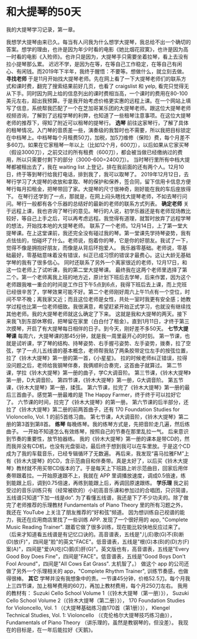 # 和大提琴的50天


我的大提琴学习记录，第一章。

我想学大提琴由来已久。每当有人问我为什么想学大提琴，我总给不出一个确切的答案。想学的理由，也许是因为年少时看的电影《她比烟花寂寞》，也许是因为高一时看的电影《入殓师》。也许只是因为，大提琴手只需要坐着拉琴，看上去没有拉小提琴那么累。
迟迟不学，是因为在等，在等自己工作稳定，在等自己有闲心、有闲钱。而2019年下半年，我终于醒悟：不要等。想做什么，就立刻去做。
**寻找老师**
于是11月开始找大提琴老师。先在网上看了一下大提琴老师们的联系方式和课时费，翻完了搜索结果前好几页，也看了 craigslist 和 yelp, 看完只觉得无从下手。同时因为网上给的信息列出的课时费相当高，一个课时的费用在80-100美元左右，超出我预算。于是我开始考虑价格更实惠的远程上课。在一个网站上填写了信息，系统帮我匹配了一个在芝加哥某乐团的大提琴老师。跟这位大提琴老师视频咨询，了解到了远程学琴的利弊，也知道了一些租琴注意事项。在这位大提琴老师的推荐下，得知了附近可以租琴的提琴行。
**选琴**
前往这家琴行，了解了具体的租琴情况。入门琴的音质差一些，演奏级的我暂时也不需要，所以我把目标锁定在中档琴上。中档琴每个月租费50刀，加税，加5刀维修（保险）费，每个月差不多60刀。如果在它家租琴一年以上（比如12个月，600刀），以后如果从它家买琴（假设3000刀），之前交过的所有租费（600刀），都会被当做已经缴纳过的费用，所以只需要付剩下的部分（3000-600=2400刀）。
当时琴行里所有中档大提琴都被租出去了，我在 waiting list 上登记，排在我前面的还有两个人。12月10日，终于等到琴行给我打电话，排到我了，我可以取琴了。
2019年12月12日，去琴行学习了大提琴的收放和拿取、琴的保护和保养，签合同，留下信用卡信息方便琴行每月扣租金，把琴带回了家。大提琴的尺寸很神奇，刚好能在我的车后座放得下。
在琴行还学到了一点，那就是，在网上闷头瞎找大提琴老师，不如去琴行问问。琴行一般都有各个乐器的总结好的最新的老师的联系方式列表。
**确定老师**
关于远程上课，我也咨询了琴行的意见。琴行的人说，初学乐器还是有老师现场教比较好，等自己上手之后，可以再考虑远程。我觉得有道理，就暂时放弃了远程学琴的想法，开始找本地的大提琴老师。
联系了一个老师。12月14日，上了第一堂大提琴课。在上这堂课前，我还完全没有碰过我的琴。第一堂课先学持琴姿势，我有点怯怯的，怕碰坏了什么。老师说，抱着你的琴，它是你的好朋友。我试了一下，觉得不像是拥抱好朋友，而像是从背后环抱爱人。
我乐器零基础。老师说，零基础最好，零基础意味着没有错误，纠正已成习惯的错误才最费心。这让大龄无基础学琴的我有了很多信心。
同时还联系了另外一个离家很近的老师，12月17日，和这一位老师上了试听课，我的第二堂大提琴课。
最终我在这两个老师里选择了第二个。第一个老师离我上班的地方近，原计划下班后去学琴，后来作罢，因为这个老师跟我唯一重合的时间是工作日下午5点到6点，我得下班后去上课，而上完班已经很辛苦了，学琴效果可能不好。第二个老师刚好周六上午11点有一个空位，时间不早不晚；离我家又近；而且这位老师是女性，共处一室时我更有安全感；她教学过程也比第一位老师细致。我很满意，希望赶紧开始正式学习，也就没有继续找其他老师。我的大提琴老师就这么确定了下来。
这就是我和大提琴的两天。接下来我飞到东部休寒假，把琴留在家里（白白付了租金）。直到1月11日，才终于第三次摸琴，开启了有大提琴每日相伴的日子。到今天，刚好差不多50天。
**七节大提琴课**
每周六，大提琴课的那45分钟，就是我一周里最开心的时刻。
第一节课，也就是试听课，学了琴的结构、持琴姿势、右手握弓姿势、左手姿势，拨奏，拉了空弦，学了一点儿五线谱的基本概念，老师帮我贴了两条胶带定位左手的按弦位置，拉了《铃木大提琴》第一册的第一首，《小星星》。
拉的时候老师纠正错误，拉得没问题之后，老师给我钢琴伴奏，我俩顺利合奏完，这首曲子就算过。
第二节课，学拉《铃木大提琴》第一册的曲子，学C大调音阶。
第三节课，《铃木大提琴》第一册，D大调音阶。
第四节课，《铃木大提琴》第一册，G大调音阶。
第五节课，《铃木大提琴》第一册，揉弦。
第六节课，拉完了《铃木大提琴》第一册的最后三首曲子。感觉第一册最难的是 The Happy Farmer，终于终于可以拉好它了。
六节课的时间，拉完了《铃木大提琴》的第一册。
第六节课的后半部分，还拉了《铃木大提琴》第二册的前两首曲子，还有 170 Foundation Studies for Violoncello, Vol. 1 的前5首练习曲。
第七节课，A大调音阶，《铃木大提琴》第二册的第3首到第8首。
**练琴**
每晚练琴。我的练琴方式是，先把音阶走几遍，然后练曲子。
一开始不知道怎么有效练琴，按照自己的节奏在那里乱拉一气。
后来意识到节奏的重要性，放节拍器练。
我的《铃木大提琴》第一册的课本是带CD的，然而我并没有CD机，也没有光盘驱动，最后终于想到我可以在车里放。于是这个CD成为了我的车载音乐，已经专辑循环了无数遍。
再后来，我发现“喜马拉雅FM”上有《铃木大提琴》的CD，含示范曲目和伴奏带。真是太好了，以后买《铃木大提琴》教材就不用买带CD版本的了。于是每天上下班路上听示范曲目，回家后用伴奏带跟着拉。一开始原速跟不上，我就在 APP 里调播放速度，调成0.5倍速，练到能跟上后，调到0.75倍速，再练到能跟上后，再调回原速跟练。
**学乐理**
我之前受过的音乐训练只有（经常被砍的）小初高音乐课和参加过的合唱团，只识简谱，五线谱只知道“下加一线是do”.
为了看懂五线谱，我还是下了不少功夫的。除了做完了老师推荐的乐理教材 Fundamentals of Piano Theory 里的所有习题之外，我还在 YouTube 上关注了朋友推荐的“好和弦”频道。
因为想训练自己视谱的能力，我还在应用商店里找了一些训练 APP. 发现了一个很好用的 app, "Complete Music Reading Trainer". 跟着它做了很多训练，现在能比较快地反应过来了。
（后来才知道看五线谱是有记忆口诀的。高音谱表，五线是"儿(E)歌(G)不(B)断(D)放(F)"，四间是"脸"的英文"FACE"。低音谱表，五线是"根(G)本(B)的(D)方(F)案(A)"，四间是"爱(A)吃(C)鹅(E)肝(G)"。英文版也有，高音谱表，五线是"Every Good Boy Does Fine"，四间是"FACE"。低音谱表，五线是"Good Boys Don't Fool Around"，四间是"All Cows Eat Grass". 太机智了。）
做这个 app 的公司还做了另外一个乐理相关的 app，"Complete Rhythm Trainer", 训练节奏感，也做得很棒。
**其它**
学琴并没有我想象中的贵。一节课45分钟，价格52.5刀。每个月我上三四节课，加上租琴费用的60刀，再加上教材费用，每个月250刀左右。
我用的教材有：
Suzuki Cello School Volume 1（《铃木大提琴（第一册）》），
Suzuki Cello School Volume 2（《铃木大提琴（第二册）》），
170 Foundation Studies for Violoncello, Vol. 1 （《大提琴基础练习曲170首（第1册）》），
Klengel Technical Studies, Vol. 1: Violoncello （《克伦格尔大提琴技巧练习曲》），
Fundamentals of Piano Theory （讲乐理的，虽然是教钢琴的，但没差）。
我现在的目标是，在一年后能拉好《天鹅》。

